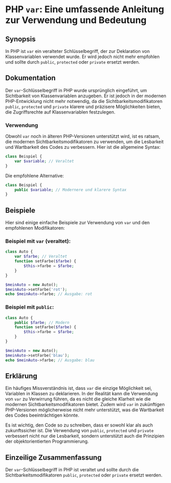 <!--
Meta Description: # PHP `var`: Eine umfassende Anleitung zur Verwendung und Bedeutung ## Synopsis In PHP ist `var` ein veralteter Schlüsselbegriff, der zur Deklaration ...
Meta Keywords: die, var, php, farbe, und
-->

# PHP `var`: Eine umfassende Anleitung zur Verwendung und Bedeutung

## Synopsis
In PHP ist `var` ein veralteter Schlüsselbegriff, der zur Deklaration von Klassenvariablen verwendet wurde. Er wird jedoch nicht mehr empfohlen und sollte durch `public`, `protected` oder `private` ersetzt werden.

## Dokumentation
Der `var`-Schlüsselbegriff in PHP wurde ursprünglich eingeführt, um Sichtbarkeit von Klassenvariablen anzugeben. Er ist jedoch in der modernen PHP-Entwicklung nicht mehr notwendig, da die Sichtbarkeitsmodifikatoren `public`, `protected` und `private` klarere und präzisere Möglichkeiten bieten, die Zugriffsrechte auf Klassenvariablen festzulegen.

### Verwendung
Obwohl `var` noch in älteren PHP-Versionen unterstützt wird, ist es ratsam, die modernen Sichtbarkeitsmodifikatoren zu verwenden, um die Lesbarkeit und Wartbarkeit des Codes zu verbessern. Hier ist die allgemeine Syntax:

```php
class Beispiel {
    var $variable; // Veraltet
}
```

Die empfohlene Alternative:

```php
class Beispiel {
    public $variable; // Modernere und klarere Syntax
}
```

## Beispiele
Hier sind einige einfache Beispiele zur Verwendung von `var` und den empfohlenen Modifikatoren:

### Beispiel mit `var` (veraltet):

```php
class Auto {
    var $farbe; // Veraltet
    function setFarbe($farbe) {
        $this->farbe = $farbe;
    }
}

$meinAuto = new Auto();
$meinAuto->setFarbe('rot');
echo $meinAuto->farbe; // Ausgabe: rot
```

### Beispiel mit `public`:

```php
class Auto {
    public $farbe; // Modern
    function setFarbe($farbe) {
        $this->farbe = $farbe;
    }
}

$meinAuto = new Auto();
$meinAuto->setFarbe('blau');
echo $meinAuto->farbe; // Ausgabe: blau
```

## Erklärung
Ein häufiges Missverständnis ist, dass `var` die einzige Möglichkeit sei, Variablen in Klassen zu deklarieren. In der Realität kann die Verwendung von `var` zu Verwirrung führen, da es nicht die gleiche Klarheit wie die modernen Sichtbarkeitsmodifikatoren bietet. Zudem wird `var` in zukünftigen PHP-Versionen möglicherweise nicht mehr unterstützt, was die Wartbarkeit des Codes beeinträchtigen könnte.

Es ist wichtig, den Code so zu schreiben, dass er sowohl klar als auch zukunftssicher ist. Die Verwendung von `public`, `protected` und `private` verbessert nicht nur die Lesbarkeit, sondern unterstützt auch die Prinzipien der objektorientierten Programmierung.

## Einzeilige Zusammenfassung
Der `var`-Schlüsselbegriff in PHP ist veraltet und sollte durch die Sichtbarkeitsmodifikatoren `public`, `protected` oder `private` ersetzt werden.